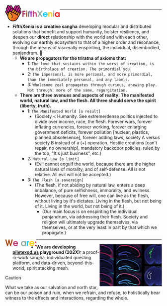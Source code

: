 <img align="left" width="175" src=".images/fifthXeniaColoredTextWithLogo.svg">

--------

<br>

- **FifthXenia is a creative sangha** developing modular and distributed solutions that benefit and support humanity, bolster resiliency, and deepen our **direct** relationship with the world and with each other, evolving our earthly ecosystem to that of a higher order and resonance, through the means of viscerally enspiriting, the individual, disembodied, panjandrum. 🏇
  - **We are propagators for the triratna of axioms that:**
    - 1: `The love that sustains within the worst of creation, is the birthplace of creation. The primordial you.`
    - 2: `The impersonal, is more personal, and more primordial, than the immediately personal, and any labels.`
    - 3: `Wholesome zeal propagates through curious, anewing play. Not through: more of the same, regurgitation.`
  - **There are three avenues and aspects of reality: The manifested world, natural law, and the flesh. All three should serve the spirit (liberty, truth).**
    - 1: `The Manifested World [a result]`
      - (Society < Humanity. See extreme/dense politics injected to divide over income, race, the flesh. Forever wars, forever inflating currencies, forever working, forever enlarging government deficits, forever pollution [nuclear, plastics, planned obsolesence], forever adding laws, society A versus society B instead of a (+) operation. Hostile creations [can't repair, no ownership], mandatory backdoor policies, ruled by the top, "It's just business", etc.)
    - 2: `Natural Law [a limit]`
      - (Evil cannot engulf the world, because there are the higher natural laws of morality, and of self-defense. All is not relative. All evil will not be accepted.)
    - 3: `The Flesh [a sovereign]`
      - (The flesh, if not abiding by natural law, enters a deep imbalance, of pure selfishness, immorality, and evilness. However, because of free will, one can live as the flesh, without living by it's dictates. Living in the flesh, but not being of it. Living in the world, but not being of it.)
        - (Our main focus is on enspiriting the individual panjandrum, via addressing their flesh. Society and religion will ultimately upgrade themselves, via themselves, or at the very least in part by that which we propagate.)
   
<img align="left" width="100" src=".images/weAreLower.svg">

----------------

<img align="right" width="200" src=".images/mesh-400x.jpg">


- **We are developing [piletexod.us](https://www.piletexod.us) playground (202X):** a proof-in-work sangha, individuated questing platform, and data-driven, beyond-this-world, spirit stacking mesh.

> [!CAUTION]
> What we take as our salvation and north star, can be our poison and ruin, when we refrain, and refuse, to holistically bear witness to the effects and interactions, regarding the whole.

